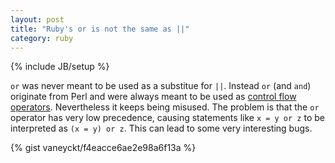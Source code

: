 ```yaml
---
layout: post
title: "Ruby's or is not the same as ||"
category: ruby
---
```

{% include JB/setup %}

`or` was never meant to be used as a substitue for `||`. Instead `or` (and `and`) originate from Perl and were always meant to be used as [control flow operators](http://devblog.avdi.org/2010/08/02/using-and-and-or-in-ruby). Nevertheless it keeps being misused. The problem is that the `or` operator has very low precedence, causing statements like `x = y or z` to be interpreted as `(x = y) or z`. This can lead to some very interesting bugs.

{% gist vaneyckt/f4eacce6ae2e98a6f13a %}
